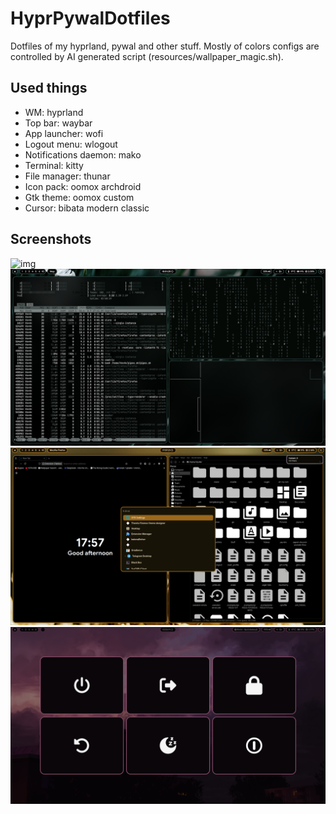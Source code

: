 # HyprPywalDotfiles
Dotfiles of my hyprland, pywal and other stuff.
Mostly of colors configs are controlled by AI generated script (resources/wallpaper_magic.sh).
## Used things
- WM: hyprland
- Top bar: waybar
- App launcher: wofi
- Logout menu: wlogout
- Notifications daemon: mako
- Terminal: kitty
- File manager: thunar
- Icon pack: oomox archdroid
- Gtk theme: oomox custom
- Cursor: bibata modern classic
## Screenshots
![img](https://github.com/val00n/HyprPywalDotfiles/blob/main/Screenshots/image.png?raw=true)
![img](https://github.com/val00n/HyprPywalDotfiles/blob/main/Screenshots/image2.png?raw=true)
![img](https://github.com/val00n/HyprPywalDotfiles/blob/main/Screenshots/image3.png?raw=true)
![img](https://github.com/val00n/HyprPywalDotfiles/blob/main/Screenshots/image5.png?raw=true)
